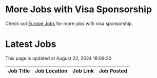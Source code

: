 # More Jobs with Visa Sponsorship

Check out [Europe Jobs](https://github.com/sureshparimi/europejobs#latest-jobs) for more jobs with visa sponsorship.

# Latest Jobs

This page is updated at August 22, 2024 18:09:20

| Job Title | Job Location | Job Link | Job Posted |
| --- | --- | --- | --- |
